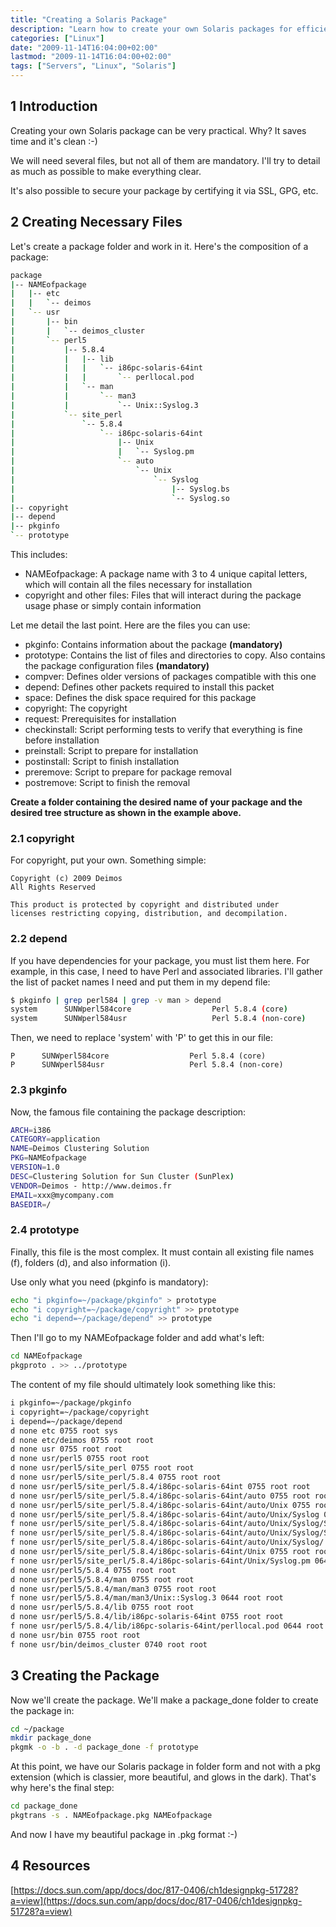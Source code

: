```yaml
---
title: "Creating a Solaris Package"
description: "Learn how to create your own Solaris packages for efficient software distribution and management."
categories: ["Linux"]
date: "2009-11-14T16:04:00+02:00"
lastmod: "2009-11-14T16:04:00+02:00"
tags: ["Servers", "Linux", "Solaris"]
---
```


## 1 Introduction

Creating your own Solaris package can be very practical. Why? It saves time and it's clean :-)

We will need several files, but not all of them are mandatory. I'll try to detail as much as possible to make everything clear.

It's also possible to secure your package by certifying it via SSL, GPG, etc.

## 2 Creating Necessary Files

Let's create a package folder and work in it. Here's the composition of a package:

```bash
package
|-- NAMEofpackage
|   |-- etc
|   |   `-- deimos
|   `-- usr
|       |-- bin
|       |   `-- deimos_cluster
|       `-- perl5
|           |-- 5.8.4
|           |   |-- lib
|           |   |   `-- i86pc-solaris-64int
|           |   |       `-- perllocal.pod
|           |   `-- man
|           |       `-- man3
|           |           `-- Unix::Syslog.3
|           `-- site_perl
|               `-- 5.8.4
|                   `-- i86pc-solaris-64int
|                       |-- Unix
|                       |   `-- Syslog.pm
|                       `-- auto
|                           `-- Unix
|                               `-- Syslog
|                                   |-- Syslog.bs
|                                   `-- Syslog.so
|-- copyright
|-- depend
|-- pkginfo
`-- prototype
```

This includes:

* NAMEofpackage: A package name with 3 to 4 unique capital letters, which will contain all the files necessary for installation
* copyright and other files: Files that will interact during the package usage phase or simply contain information

Let me detail the last point. Here are the files you can use:

* pkginfo: Contains information about the package **(mandatory)**
* prototype: Contains the list of files and directories to copy. Also contains the package configuration files **(mandatory)**
* compver: Defines older versions of packages compatible with this one
* depend: Defines other packets required to install this packet
* space: Defines the disk space required for this package
* copyright: The copyright
* request: Prerequisites for installation
* checkinstall: Script performing tests to verify that everything is fine before installation
* preinstall: Script to prepare for installation
* postinstall: Script to finish installation
* preremove: Script to prepare for package removal
* postremove: Script to finish the removal

**Create a folder containing the desired name of your package and the desired tree structure as shown in the example above.**

### 2.1 copyright

For copyright, put your own. Something simple:

```
Copyright (c) 2009 Deimos
All Rights Reserved
 
This product is protected by copyright and distributed under
licenses restricting copying, distribution, and decompilation.
```

### 2.2 depend

If you have dependencies for your package, you must list them here. For example, in this case, I need to have Perl and associated libraries. I'll gather the list of packet names I need and put them in my depend file:

```bash
$ pkginfo | grep perl584 | grep -v man > depend
system      SUNWperl584core                  Perl 5.8.4 (core)
system      SUNWperl584usr                   Perl 5.8.4 (non-core)
```

Then, we need to replace 'system' with 'P' to get this in our file:

```
P      SUNWperl584core                  Perl 5.8.4 (core)
P      SUNWperl584usr                   Perl 5.8.4 (non-core)
```

### 2.3 pkginfo

Now, the famous file containing the package description:

```bash
ARCH=i386
CATEGORY=application
NAME=Deimos Clustering Solution
PKG=NAMEofpackage
VERSION=1.0
DESC=Clustering Solution for Sun Cluster (SunPlex)
VENDOR=Deimos - http://www.deimos.fr
EMAIL=xxx@mycompany.com
BASEDIR=/
```

### 2.4 prototype

Finally, this file is the most complex. It must contain all existing file names (f), folders (d), and also information (i).

Use only what you need (pkginfo is mandatory):

```bash
echo "i pkginfo=~/package/pkginfo" > prototype
echo "i copyright=~/package/copyright" >> prototype
echo "i depend=~/package/depend" >> prototype
```

Then I'll go to my NAMEofpackage folder and add what's left:

```bash
cd NAMEofpackage
pkgproto . >> ../prototype
```

The content of my file should ultimately look something like this:

```bash
i pkginfo=~/package/pkginfo
i copyright=~/package/copyright
i depend=~/package/depend
d none etc 0755 root sys
d none etc/deimos 0755 root root
d none usr 0755 root root
d none usr/perl5 0755 root root
d none usr/perl5/site_perl 0755 root root
d none usr/perl5/site_perl/5.8.4 0755 root root
d none usr/perl5/site_perl/5.8.4/i86pc-solaris-64int 0755 root root
d none usr/perl5/site_perl/5.8.4/i86pc-solaris-64int/auto 0755 root root
d none usr/perl5/site_perl/5.8.4/i86pc-solaris-64int/auto/Unix 0755 root root
d none usr/perl5/site_perl/5.8.4/i86pc-solaris-64int/auto/Unix/Syslog 0755 root root
f none usr/perl5/site_perl/5.8.4/i86pc-solaris-64int/auto/Unix/Syslog/Syslog.bs 0644 root root
f none usr/perl5/site_perl/5.8.4/i86pc-solaris-64int/auto/Unix/Syslog/Syslog.so 0755 root root
f none usr/perl5/site_perl/5.8.4/i86pc-solaris-64int/auto/Unix/Syslog/.packlist 0644 root root
d none usr/perl5/site_perl/5.8.4/i86pc-solaris-64int/Unix 0755 root root
f none usr/perl5/site_perl/5.8.4/i86pc-solaris-64int/Unix/Syslog.pm 0644 root root
d none usr/perl5/5.8.4 0755 root root
d none usr/perl5/5.8.4/man 0755 root root
d none usr/perl5/5.8.4/man/man3 0755 root root
f none usr/perl5/5.8.4/man/man3/Unix::Syslog.3 0644 root root
d none usr/perl5/5.8.4/lib 0755 root root
d none usr/perl5/5.8.4/lib/i86pc-solaris-64int 0755 root root
f none usr/perl5/5.8.4/lib/i86pc-solaris-64int/perllocal.pod 0644 root root
d none usr/bin 0755 root root
f none usr/bin/deimos_cluster 0740 root root
```

## 3 Creating the Package

Now we'll create the package. We'll make a package_done folder to create the package in:

```bash
cd ~/package
mkdir package_done
pkgmk -o -b . -d package_done -f prototype
```

At this point, we have our Solaris package in folder form and not with a pkg extension (which is classier, more beautiful, and glows in the dark). That's why here's the final step:

```bash
cd package_done
pkgtrans -s . NAMEofpackage.pkg NAMEofpackage
```

And now I have my beautiful package in .pkg format :-)

## 4 Resources

[https://docs.sun.com/app/docs/doc/817-0406/ch1designpkg-51728?a=view](https://docs.sun.com/app/docs/doc/817-0406/ch1designpkg-51728?a=view)
